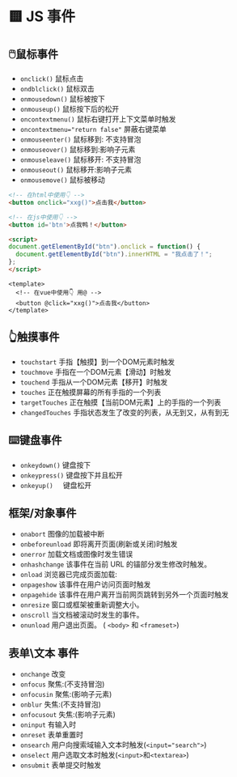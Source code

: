 # 🟨 JS 事件

## 🖱️鼠标事件
- `onclick()` 鼠标点击 
- `ondblclick()` 鼠标双击
- `onmousedown()`	鼠标被按下	 
- `onmouseup()`	鼠标按下后的松开
- `oncontextmenu()` 鼠标右键打开上下文菜单时触发	
- `oncontextmenu="return false"` 屏蔽右键菜单	
- `onmouseenter()` 鼠标移到: 不支持冒泡	
- `onmouseover()` 鼠标移到:影响子元素 	
- `onmouseleave()` 鼠标移开: 不支持冒泡	
- `onmouseout()` 鼠标移开:影响子元素 	
- `onmousemove()` 鼠标被移动

```html
<!-- 在html中使用👇 -->
<button onclick="xxg()">点击我</button>
```
```html
<!-- 在js中使用👇 -->
<button id='btn'>点我鸭！</button>

<script>
document.getElementById("btn").onclick = function() {
  document.getElementById("btn").innerHTML = "我点击了！";
};
</script>
```
```vue
<template>
  <!-- 在vue中使用👇 用@ -->
  <button @click="xxg()">点击我</button>
</template>
```
## 👆触摸事件

- `touchstart` 		手指【触摸】到一个DOM元素时触发
- `touchmove` 		手指在一个DOM元素【滑动】时触发
- `touchend` 			手指从一个DOM元素【移开】时触发
- `touches`  			正在触摸屏幕的所有手指的一个列表
- `targetTouches`   	正在触摸【当前DOM元素】上的手指的一个列表
- `changedTouches` 	手指状态发生了改变的列表，从无到又，从有到无
## ⌨️键盘事件

- `onkeydown()` 		键盘按下
- `onkeypress()`		键盘按下并且松开
- `onkeyup()` 	    	键盘松开
## 框架/对象事件

- `onabort` 			图像的加载被中断
- `onbeforeunload` 	即将离开页面(刷新或关闭)时触发
- `onerror` 			加载文档或图像时发生错误
- `onhashchange` 	该事件在当前 URL 的锚部分发生修改时触发。
- `onload` 			浏览器已完成页面加载:
- `onpageshow` 		该事件在用户访问页面时触发
- `onpagehide` 		该事件在用户离开当前网页跳转到另外一个页面时触发
- `onresize` 			窗口或框架被重新调整大小。
- `onscroll` 			当文档被滚动时发生的事件。
- `onunload` 			用户退出页面。 ( `<body>` 和 `<frameset>`)
## 表单\文本 事件

- `onchange` 			改变
- `onfocus` 			聚焦:(不支持冒泡)
- `onfocusin` 		聚焦:(影响子元素)
- `onblur`			失焦:(不支持冒泡)
- `onfocusout` 		失焦:(影响子元素)
- `oninput` 			有输入时
- `onreset` 			表单重置时
- `onsearch` 			用户向搜索域输入文本时触发(`<input="search">`)
- `onselect` 			用户选取文本时触发(`<input>`和`<textarea>`)
- `onsubmit`			表单提交时触发


